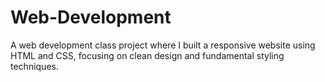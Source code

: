 # Web-Development
A web development class project where I built a responsive website using HTML and CSS, focusing on clean design and fundamental styling techniques.

